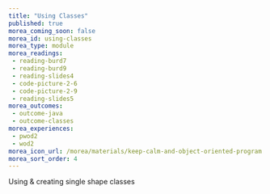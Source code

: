 ```yaml
---
title: "Using Classes"
published: true
morea_coming_soon: false
morea_id: using-classes
morea_type: module
morea_readings:
 - reading-burd7
 - reading-burd9
 - reading-slides4
 - code-picture-2-6
 - code-picture-2-9
 - reading-slides5
morea_outcomes:
 - outcome-java
 - outcome-classes
morea_experiences:
 - pwod2
 - wod2
morea_icon_url: /morea/materials/keep-calm-and-object-oriented-program.png
morea_sort_order: 4
---
```



Using & creating single shape classes